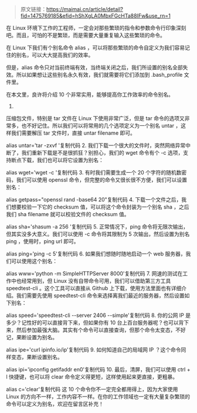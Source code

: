 > 原文链接：<https://maimai.cn/article/detail?fid=1475769185&efid=hShXgLA0MbxFGcHTa88IFw&use_rn=1>

在 Linux 环境下工作的工程师，一定会对那些繁琐的指令和参数命令行印象深刻吧。而且，可怕的不是繁琐，而是需要大量重复输入这些繁琐的命令。

在 Linux 下我们有个别名命令 alias ，可以将那些繁琐的命令自定义为我们容易记住的别名，可以大大提高我们的效率。

但是，alias 命令只对当前终端有效，当终端关闭之后，我们所设置的别名全部失效。所以如果想让这些别名永久有效，我们就需要将它们添加到 .bash_profile 文件里。

在本文里，良许将介绍 10 个非常实用，能够提高你工作效率的命令别名。

1.
压缩包文件，特别是 tar 文件在 Linux 下使用非常广泛，但是 tar 命令的选项又非常多，也不好记住。所以我们可以将常用的几个选项定义为一个别名 untar ，这样我们需要解压 tar 文件时，直接 untar filename 即可。

alias untar='tar -zxvf '复制代码
2.
我们下载一个很大的文件时，突然网络异常中断了，我们重新下载是不是很抓狂？别担心，我们的 wget 命令有个 -c 选项，支持断点下载，我们也可以将它设置为别名：

alias wget='wget -c '复制代码
3.
有时我们需要生成一个 20 个字符的随机数密码，我们可以使用 openssl 命令，但完整的命令又很长很不方便，我们可以设置别名：

alias getpass="openssl rand -base64 20"复制代码
4.
下载一个文件之后，我们想要校验一下它的 checksum 值，可以将这个命令封装为一个别名 sha ，之后我们 sha filename 就可以校验文件的 checksum 值。

alias sha='shasum -a 256 '复制代码
5.
正常情况下，ping 命令将无限次输出，但其实没多大意义。我们可以使用 -c 命令将其限制为 5 次输出，然后设置为别名 ping ，使用时，ping url 即可。

alias ping='ping -c 5'复制代码
6.
如果我们想随时随地启动一个 web 服务器，我们可以使用这个别名：

alias www='python -m SimpleHTTPServer 8000'复制代码
7.
网速的测试在工作中也经常用到，但 Linux 没有自带命令可用，我们可以借助第三方工具 speedtest-cli 。这个工具可以直接从 Github 上下载，使用方法里面也有详细介绍。我们需要先使用 speedtest-cli 命令来选择离我们最近的服务器，然后设置如下别名：

alias speed='speedtest-cli --server 2406 --simple'复制代码
8.
你的公网 IP 是多少？记性好的可以直接背下来，但如果你有 10 台上百台服务器呢？也可以背下来，然后参加最强大脑。其实有个命令可以直接查询，但那个命令太变态，不好记，果断设置为别名。

alias ipe='curl ipinfo.io/ip'复制代码
9.
如何知道自己的局域网 IP ？这个命令同样变态，果断设置别名。

alias ipi='ipconfig getifaddr en0'复制代码
10.
最后，清屏，我们可以使用 ctrl + l 快捷键，也可以将 clear 命令定义得更短，这样使用起来更直接，更粗暴。

alias c='clear'复制代码
这 10 个命令你不一定完全都用得上，因为大家使用 Linux 的方向不一样，工作内容不一样。在你的工作领域也一定有大量复杂繁琐的命令可以定义为别名，欢迎在留言区补充！